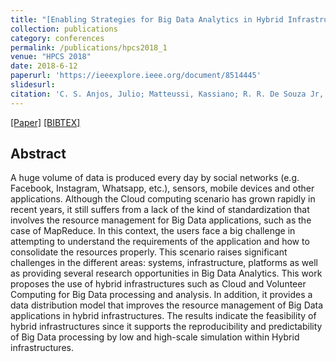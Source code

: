 ```yaml
---
title: "[Enabling Strategies for Big Data Analytics in Hybrid Infrastructures](https://ieeexplore.ieee.org/document/8514445)"
collection: publications
category: conferences
permalink: /publications/hpcs2018_1
venue: "HPCS 2018"
date: 2018-6-12
paperurl: 'https://ieeexplore.ieee.org/document/8514445'
slidesurl:
citation: 'C. S. Anjos, Julio; Matteussi, Kassiano; R. R. De Souza Jr, Paulo; <b>da Silva Veith, Alexandre</b>; Fedak, Gilles; Luis Victoria Barbosa, Jorge and R. Geyer, Claudio'
---
```

[[Paper]](http://aveith.github.io/files/hpcs2018_1.pdf) [[BIBTEX]](http://aveith.github.io/files/hpcs2018_1.bib)



## Abstract
A huge volume of data is produced every day by social networks (e.g. Facebook, Instagram, Whatsapp, etc.), sensors, mobile devices and other applications. Although the Cloud computing scenario has grown rapidly in recent years, it still suffers from a lack of the kind of standardization that involves the resource management for Big Data applications, such as the case of MapReduce. In this context, the users face a big challenge in attempting to understand the requirements of the application and how to consolidate the resources properly. This scenario raises significant challenges in the different areas: systems, infrastructure, platforms as well as providing several research opportunities in Big Data Analytics. This work proposes the use of hybrid infrastructures such as Cloud and Volunteer Computing for Big Data processing and analysis. In addition, it provides a data distribution model that improves the resource management of Big Data applications in hybrid infrastructures. The results indicate the feasibility of hybrid infrastructures since it supports the reproducibility and predictability of Big Data processing by low and high-scale simulation within Hybrid infrastructures.



